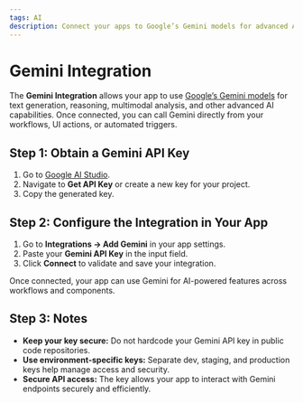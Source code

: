 ```yaml
---
tags: AI
description: Connect your apps to Google’s Gemini models for advanced AI capabilities.
---
```

# Gemini Integration

The **Gemini Integration** allows your app to use [Google’s Gemini models](https://aistudio.google.com/) for text generation, reasoning, multimodal analysis, and other advanced AI capabilities. Once connected, you can call Gemini directly from your workflows, UI actions, or automated triggers.

## Step 1: Obtain a Gemini API Key

1. Go to [Google AI Studio](https://aistudio.google.com/).
2. Navigate to **Get API Key** or create a new key for your project.
3. Copy the generated key.


## Step 2: Configure the Integration in Your App

1. Go to **Integrations → Add Gemini** in your app settings.  
2. Paste your **Gemini API Key** in the input field.  
3. Click **Connect** to validate and save your integration.

Once connected, your app can use Gemini for AI-powered features across workflows and components.

## Step 3: Notes

* **Keep your key secure:** Do not hardcode your Gemini API key in public code repositories.  
* **Use environment-specific keys:** Separate dev, staging, and production keys help manage access and security.  
* **Secure API access:** The key allows your app to interact with Gemini endpoints securely and efficiently.
